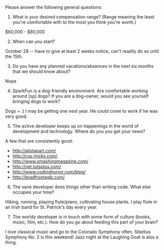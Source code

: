 Please answer the following general questions:

1. What is your desired compensation range? (Range meaning the least you're comfortable with to the most you think you're worth.)

$60,000 - $80,000

2. When can you start?

October 28 -- have to give at least 2 weeks notice, can't readily do so until the 15th.

3. Do you have any planned vacations/absences in the next six months that we should know about?

Nope

4. SparkFun is a dog-friendly environment. Are comfortable working around [sp] dogs? If you are a dog-owner, would you see yourself bringing dogs to work?

Dogs = :) I may be getting one next year. He could come to work if he was very good.

5. The active developer keeps up on happenings in the world of development and technology. Where do you you get your news?

A few that are consistently good:

* http://alistapart.com/ 
* http://css-tricks.com/ 
* http://www.smashingmagazine.com/ 
* http://net.tutsplus.com/ 
* http://www.codinghorror.com/blog/ 
* http://bradfrostweb.com/ 

6. The sane developer does things other than writing code. What else occupies your time?

Hiking, running, playing flute/piano, cultivating house plants. I play flute in an Irish band for St. Patrick's day every year.

7. The worldy developer is in touch with some form of culture (books, music, film, etc.). How do you go about feeding this part of your brain?

I love classical music and go to the Colorado Symphony often. Sibelius Symphony No. 2 is this weekend! Jazz night at the Laughing Goat is also a thing.
